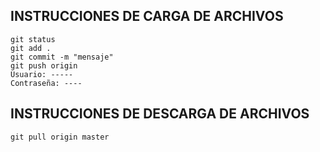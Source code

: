 ## INSTRUCCIONES DE CARGA DE ARCHIVOS
```
git status
git add .
git commit -m "mensaje"
git push origin
Usuario: -----
Contraseña: ----
```

## INSTRUCCIONES DE DESCARGA DE ARCHIVOS

```
git pull origin master
```
